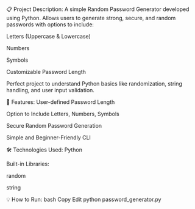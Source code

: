 📋 Project Description:
A simple Random Password Generator developed using Python.
Allows users to generate strong, secure, and random passwords with options to include:

Letters (Uppercase & Lowercase)

Numbers

Symbols

Customizable Password Length

Perfect project to understand Python basics like randomization, string handling, and user input validation.

🚀 Features:
User-defined Password Length

Option to Include Letters, Numbers, Symbols

Secure Random Password Generation

Simple and Beginner-Friendly CLI

🛠️ Technologies Used:
Python

Built-in Libraries:

random

string

💡 How to Run:
bash
Copy
Edit
python password_generator.py
